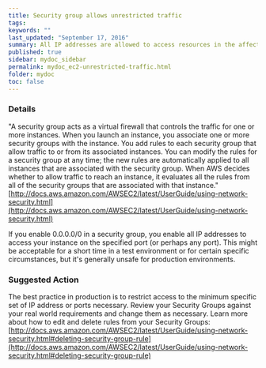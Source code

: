 ```yaml
---
title: Security group allows unrestricted traffic
tags:
keywords: ""
last_updated: "September 17, 2016"
summary: All IP addresses are allowed to access resources in the affected security group.                                                     
published: true
sidebar: mydoc_sidebar
permalink: mydoc_ec2-unrestricted-traffic.html
folder: mydoc
toc: false
---
```


### Details  
"A security group acts as a virtual firewall that controls the traffic for one or more instances. When you launch an instance, you associate one or more security groups with the instance. You add rules to each security group that allow traffic to or from its associated instances. You can modify the rules for a security group at any time; the new rules are automatically applied to all instances that are associated with the security group. When AWS decides whether to allow traffic to reach an instance, it evaluates all the rules from all of the security groups that are associated with that instance."
[http://docs.aws.amazon.com/AWSEC2/latest/UserGuide/using-network-security.html](http://docs.aws.amazon.com/AWSEC2/latest/UserGuide/using-network-security.html)

If you enable 0.0.0.0/0 in a security group, you enable all IP addresses to access your instance on the specified port (or perhaps any port). This might be acceptable for a short time in a test environment or for certain specific circumstances, but it's generally unsafe for production environments.

### Suggested Action  
The best practice in production is to restrict access to the minimum specific set of IP address or ports necessary. Review your Security Groups against your real world requirements and change them as necessary. Learn more about how to edit and delete rules from your Security Groups:  
[http://docs.aws.amazon.com/AWSEC2/latest/UserGuide/using-network-security.html#deleting-security-group-rule](http://docs.aws.amazon.com/AWSEC2/latest/UserGuide/using-network-security.html#deleting-security-group-rule)
